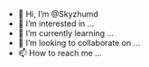 - 👋 Hi, I’m @Skyzhumd
- 👀 I’m interested in ...
- 🌱 I’m currently learning ...
- 💞️ I’m looking to collaborate on ...
- 📫 How to reach me ...

<!---
Skyzhumd/Skyzhumd is a ✨ special ✨ repository because its `README.md` (this file) appears on your GitHub profile.
You can click the Preview link to take a look at your changes.
--->
